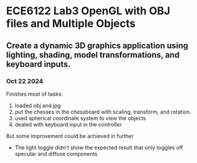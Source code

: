 # ECE6122 Lab3 OpenGL with OBJ files and Multiple Objects 

## Create a dynamic 3D graphics application using lighting, shading, model transformations, and keyboard inputs. 

### Oct 22 2024
Finishes most of tasks:  
1. loaded obj and jpg  
2. put the chesses in the chessboard with scaling, transform, and rotation.  
3. used spherical coordinate system to view the objects  
4. dealed with keyboard input in the controller

But some improvement could be achieved in further
* The light toggle didn't show the expected result that only toggles off specular and diffuse components

